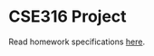 # CSE316 Project

Read homework specifications [here](https://docs.google.com/document/d/1TwxDh3C1wGgFtddV8mywMEofsyxDPruA7Mi9yJDl8a0/edit?usp=sharing).
